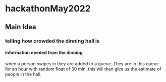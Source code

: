 # hackathonMay2022

## Main Idea

### telling how crowded the dinning hall is

#### information needed from the dinning 

when a person swipes in they are added to a queue. They are in this queue for an hour with random float of 30 min.
this will then give us the estimate of people in the hall.
